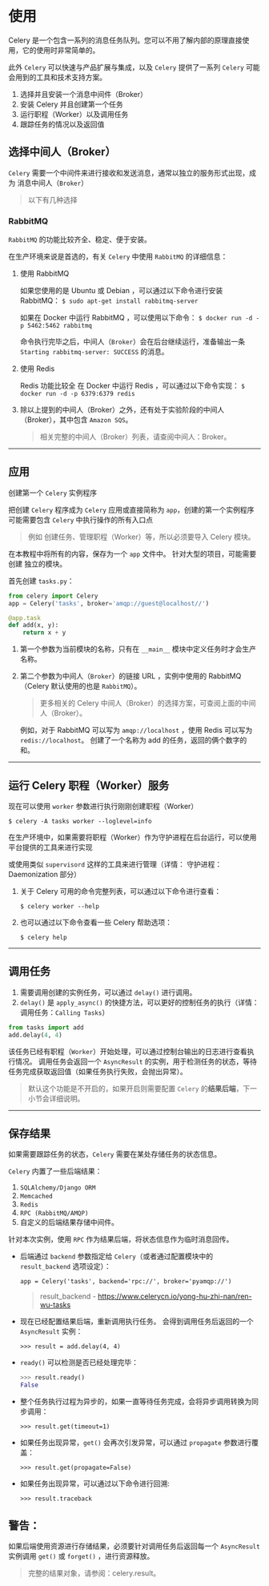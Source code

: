 # 使用

Celery 是一个包含一系列的消息任务队列。您可以不用了解内部的原理直接使用，它的使用时非常简单的。

此外 `Celery` 可以快速与产品扩展与集成，以及 `Celery` 提供了一系列 `Celery` 可能会用到的工具和技术支持方案。

1. 选择并且安装一个消息中间件（Broker）
2. 安装 Celery 并且创建第一个任务
3. 运行职程（Worker）以及调用任务
4. 跟踪任务的情况以及返回值

## 选择中间人（Broker）

`Celery` 需要一个中间件来进行接收和发送消息，通常以独立的服务形式出现，成为 消息中间人（`Broker`）

> 以下有几种选择

### RabbitMQ

`RabbitMQ` 的功能比较齐全、稳定、便于安装。

在生产环境来说是首选的，有关 `Celery` 中使用 `RabbitMQ` 的详细信息：

1.  使用 RabbitMQ

    如果您使用的是 Ubuntu 或 Debian ，可以通过以下命令进行安装 RabbitMQ：
    `$ sudo apt-get install rabbitmq-server`

    如果在 Docker 中运行 RabbitMQ ，可以使用以下命令：
    `$ docker run -d -p 5462:5462 rabbitmq`

    命令执行完毕之后，中间人（`Broker`）会在后台继续运行，准备输出一条 `Starting rabbitmq-server: SUCCESS` 的消息。

2.  使用 Redis

    Redis 功能比较全
    在 Docker 中运行 Redis ，可以通过以下命令实现：
    `$ docker run -d -p 6379:6379 redis`

3.  除以上提到的中间人（Broker）之外，还有处于实验阶段的中间人（Broker），其中包含 `Amazon SQS`。

    > 相关完整的中间人（Broker）列表，请查阅中间人：Broker。

---

## 应用

创建第一个 `Celery` 实例程序

把创建 `Celery` 程序成为 `Celery` 应用或直接简称为 `app`，创建的第一个实例程序可能需要包含 `Celery` 中执行操作的所有入口点

> 例如 创建任务、管理职程（Worker）等，所以必须要导入 Celery 模块。

在本教程中将所有的内容，保存为一个 `app` 文件中。
针对大型的项目，可能需要创建 独立的模块。

首先创建 `tasks.py`：

```python
from celery import Celery
app = Celery('tasks', broker='amqp://guest@localhost//')

@app.task
def add(x, y):
    return x + y
```

1. 第一个参数为当前模块的名称，只有在 `__main__` 模块中定义任务时才会生产名称。

2. 第二个参数为中间人（`Broker`）的链接 URL ，实例中使用的 RabbitMQ（Celery 默认使用的也是 `RabbitMQ`）。

   > 更多相关的 Celery 中间人（Broker）的选择方案，可查阅上面的中间人（Broker）。

   例如，对于 RabbitMQ 可以写为 `amqp://localhost` ，使用 Redis 可以写为 `redis://localhost`。
   创建了一个名称为 add 的任务，返回的俩个数字的和。

---

## 运行 Celery 职程（Worker）服务

现在可以使用 `worker` 参数进行执行刚刚创建职程（Worker）

`$ celery -A tasks worker --loglevel=info`

在生产环境中，如果需要将职程（Worker）作为守护进程在后台运行，可以使用平台提供的工具来进行实现

或使用类似 `supervisord` 这样的工具来进行管理（详情： 守护进程：Daemonization 部分）

1. 关于 Celery 可用的命令完整列表，可以通过以下命令进行查看：

   `$ celery worker --help`

2. 也可以通过以下命令查看一些 Celery 帮助选项：

   `$ celery help`

---

## 调用任务

1. 需要调用创建的实例任务，可以通过 `delay()` 进行调用。
2. `delay()` 是 `apply_async()` 的快捷方法，可以更好的控制任务的执行（详情：调用任务：`Calling Tasks`）

```python
from tasks import add
add.delay(4, 4)
```

该任务已经有职程（`Worker`）开始处理，可以通过控制台输出的日志进行查看执行情况。
调用任务会返回一个 `AsyncResult` 的实例，用于检测任务的状态，等待任务完成获取返回值（如果任务执行失败，会抛出异常）。

> 默认这个功能是不开启的，如果开启则需要配置 `Celery` 的**结果后端**，下一小节会详细说明。

---

## 保存结果

如果需要跟踪任务的状态，`Celery` 需要在某处存储任务的状态信息。

`Celery` 内置了一些后端结果：

1. `SQLAlchemy/Django ORM`
2. `Memcached`
3. `Redis`
4. `RPC (RabbitMQ/AMQP)`
5. 自定义的后端结果存储中间件。

针对本次实例，使用 `RPC` 作为结果后端，将状态信息作为临时消息回传。

- 后端通过 `backend` 参数指定给 `Celery`（或者通过配置模块中的`result_backend` 选项设定）：

  `app = Celery('tasks', backend='rpc://', broker='pyamqp://')`

  > result_backend - <https://www.celerycn.io/yong-hu-zhi-nan/ren-wu-tasks>

- 现在已经配置结果后端，重新调用执行任务。
  会得到调用任务后返回的一个 `AsyncResult` 实例：

  `>>> result = add.delay(4, 4)`

- `ready()` 可以检测是否已经处理完毕：

  ```python
  >>> result.ready()
  False
  ```

- 整个任务执行过程为异步的，如果一直等待任务完成，会将异步调用转换为同步调用：

  `>>> result.get(timeout=1)`

- 如果任务出现异常，`get()` 会再次引发异常，可以通过 `propagate` 参数进行覆盖：

  `>>> result.get(propagate=False)`

- 如果任务出现异常，可以通过以下命令进行回溯:

  `>>> result.traceback`

## 警告：

如果后端使用资源进行存储结果，必须要针对调用任务后返回每一个 `AsyncResult` 实例调用 `get()` 或 `forget()` ，进行资源释放。

> 完整的结果对象，请参阅：celery.result。
